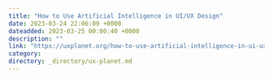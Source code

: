 ```yaml
---
title: "How to Use Artificial Intelligence in UI/UX Design"
date: 2023-03-24 22:06:09 +0000
dateadded: 2023-03-25 00:00:40 +0000
description: ""
link: "https://uxplanet.org/how-to-use-artificial-intelligence-in-ui-ux-design-75b7988bf31e?source=rss----819cc2aaeee0---4"
category:
directory: _directory/ux-planet.md
---
```

